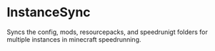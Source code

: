 # InstanceSync
Syncs the config, mods, resourcepacks, and speedrunigt folders for multiple instances in minecraft speedrunning.
